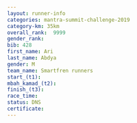 ```yaml
---
layout: runner-info 
categories: mantra-summit-challenge-2019 
category-km: 35km 
overall_rank:  9999
gender_rank: 
bib: 428
first_name: Ari
last_name: Abdya
gender: M
team_name: Smartfren runners
start_(t1): 
mbah_kamad_(t2): 
finish_(t3): 
race_time: 
status: DNS
certificate: 
---
```

